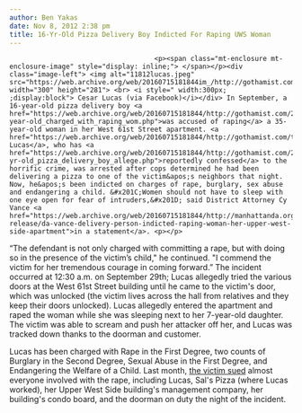 ```yaml
---
author: Ben Yakas
date: Nov 8, 2012 2:38 pm
title: 16-Yr-Old Pizza Delivery Boy Indicted For Raping UWS Woman
---
```


	
										<p><span class="mt-enclosure mt-enclosure-image" style="display: inline;"> </span></p><div class="image-left"> <img alt="11812lucas.jpeg" src="https://web.archive.org/web/20160715181844im_/http://gothamist.com/attachments/byakas/11812lucas.jpeg" width="300" height="281"> <br> <i style=" width:300px; ;display:block"> Cesar Lucas (via Facebook)</i></div> In September, a 16-year-old pizza delivery boy <a href="https://web.archive.org/web/20160715181844/http://gothamist.com/2012/09/29/16-year-old_charged_with_raping_wom.php">was accused of raping</a> a 35-year-old woman in her West 61st Street apartment. <a href="https://web.archive.org/web/20160715181844/http://gothamist.com/tags/cesarlucas">Cesar Lucas</a>, who has <a href="https://web.archive.org/web/20160715181844/http://gothamist.com/2012/10/01/16-yr-old_pizza_delivery_boy_allege.php">reportedly confessed</a> to the horrific crime, was arrested after cops determined he had been delivering a pizza to one of the victim&apos;s neighbors that night. Now, he&apos;s been indicted on charges of rape, burglary, sex abuse and endangering a child. &#x201C;Women should not have to sleep with one eye open for fear of intruders,&#x201D; said District Attorney Cy Vance <a href="https://web.archive.org/web/20160715181844/http://manhattanda.org/press-release/da-vance-delivery-person-indicted-raping-woman-her-upper-west-side-apartment">in a statement</a>. <p></p>

<p>&#x201C;The defendant is not only charged with committing a rape, but with doing so in the presence of the victim&#x2019;s child,&quot; he continued. &quot;I commend the victim for her tremendous courage in coming forward.&#x201D; The incident occurred at 12:30 a.m. on September 29th; Lucas allegedly tried the various doors at the West 61st Street building until he came to the victim&apos;s door, which was unlocked (the victim lives across the hall from relatives and they keep their doors unlocked). Lucas allegedly entered the apartment and raped the woman while she was sleeping next to her 7-year-old daughter. The victim was able to scream and push her attacker off her, and Lucas was tracked down thanks to the doorman and customer.</p>

<p>Lucas has been charged with Rape in the First Degree, two counts of Burglary in the Second Degree, Sexual Abuse in the First Degree, and Endangering the Welfare of a Child. Last month, <a href="https://web.archive.org/web/20160715181844/http://gothamist.com/2012/10/18/woman_allegedly_raped_by_pizza_deli.php">the victim sued</a> almost everyone involved with the rape, including Lucas, Sal&apos;s Pizza (where Lucas worked), her Upper West Side building&apos;s management company, her building&apos;s condo board, and the doorman on duty the night of the incident.</p>					
										
									
				